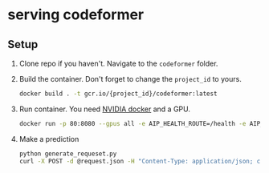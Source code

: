 # serving codeformer

## Setup

1. Clone repo if you haven't. Navigate to the `codeformer` folder.
1. Build the container. Don't forget to change the `project_id` to yours.

    ```bash
    docker build . -t gcr.io/{project_id}/codeformer:latest
    ```

1. Run container. You need [NVIDIA docker](https://github.com/NVIDIA/nvidia-docker) and a GPU.

    ```bash
    docker run -p 80:8080 --gpus all -e AIP_HEALTH_ROUTE=/health -e AIP_HTTP_PORT=8080 -e AIP_PREDICT_ROUTE=/predict gcr.io/{project_id}/codeformer:latest -d
    ```

1. Make a prediction

    ```bash
    python generate_requeset.py
    curl -X POST -d @request.json -H "Content-Type: application/json; charset=utf-8" localhost/predict > response.json
    ```